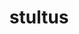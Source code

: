 ---
title: stultus
meaning: stupid, foolish
ch: [twentythree]
pos: totadjective
femstem: stult
femend: a
neutstem: stult
neutend: um
---